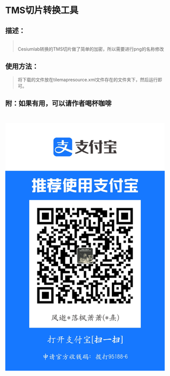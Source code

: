 # TMS切片转换工具
## 描述：
> <br> Cesiumlab转换的TMS切片做了简单的加密，所以需要进行png的名称修改

## 使用方法：
> 将下载的文件放在tilemapresource.xml文件存在的文件夹下，然后运行即可。

## 附：如果有用，可以请作者喝杯咖啡
<br> <center>![image](https://raw.githubusercontent.com/LuoFengXiaoXiao/Python/main/picture/1635322512.jpg)</center>
